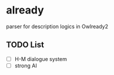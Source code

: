 # already
parser for description logics in Owlready2


## TODO List
- [ ] H-M dialogue system
- [ ] strong AI
